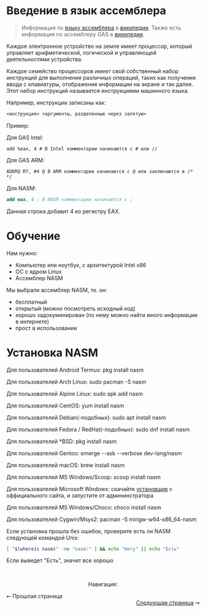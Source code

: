 # Введение в язык ассемблера

> Информация по [языку ассемблера](https://ru.wikipedia.org/wiki/Язык_ассемблера) в [википедии](https://ru.wikipedia.org).
> Также есть информация по ассемблеру GAS в [википедии](https://ru.wikipedia.org/wiki/GNU_Assembler).

Каждое электронное устройство на земле имеет процессор, который управляет арифметической, логической и управляющей деятельностями устройства.

Каждое семейство процессоров имеет свой собственный набор инструкций для выполнения различных операций, таких как получение ввода с клавиатуры, отображение информации на экране и так далее. Этот набор инструкций называется инструкциями машинного языка.

Например, инструкции записаны как:
```asm
<инструкция> <аргументы, разделенные через запятую>
```

Пример:

Для GAS Intel:
```gas
add %eax, 4 # В Intel комментарии начинаются с # или //
```

Для GAS ARM:
```
ADDRQ R7, #4 @ В ARM комментарии начинаются с @ или заключаются в /* */
```
Для NASM:
```nasm
add eax, 4 ; В NASM комментарии начинаются с ;
```

Данная строка добавит 4 ко регистру EAX.

# Обучение

Нам нужно:
* Компьютер или ноутбук, с архитектурой Intel x86
* ОС с ядром Linux
* Ассемблер NASM

Мы выбрали ассемблер NASM, тк. он:
* бесплатный
* открытый (можно посмотреть исходный код)
* хорошо задокуменирован (по нему можно найти много информации в интернете)
* прост в использовании

# Установка NASM

Для пользователей Android Termux: pkg install nasm

Для пользователей Arch Linux: sudo pacman -S nasm

Для пользователей Alpine Linux: sudo apk add nasm

Для пользователей CentOS: yum install nasm

Для пользователей Debian(-подобных): sudo apt install nasm

Для пользователей Fedora / RedHat(-подобных): sudo dnf install nasm

Для пользователей \*BSD: pkg install nasm

Для пользователей Gentoo: emerge --ask --verbose dev-lang/nasm

Для пользователей macOS: brew install nasm

Для пользователей MS Windows/Scoop: scoop install nasm

Для пользователей Microsoft Windows: скачайте [установщик](https://www.nasm.us/pub/nasm/releasebuilds/2.15.05/win64/nasm-2.15.05-installer-x64.exe) с оффициального сайта, и запустите от админинстратора

Для пользователей MS Windows/Choco: choco install nasm

Для пользователей Cygwin/Msys2: pacman -S mingw-w64-x86_64-nasm

Если установка прошла без ошибок, проверите есть ли NASM следующей командой Unix:
```bash
[ "$(whereis nasm)" -ne "nasm:" ] && echo "Нету" || echo "Есть"
```

Если выведет "Есть", значит все хорошо


<br/>
<p align="center">
Навигация:
  <div align="left">
    ⇜ <a>Прошлая страница</a>
  </div>
  <div align="right">
    <a href="commands.md">Следующая страница</a> ⇝
  </div>

</p>
